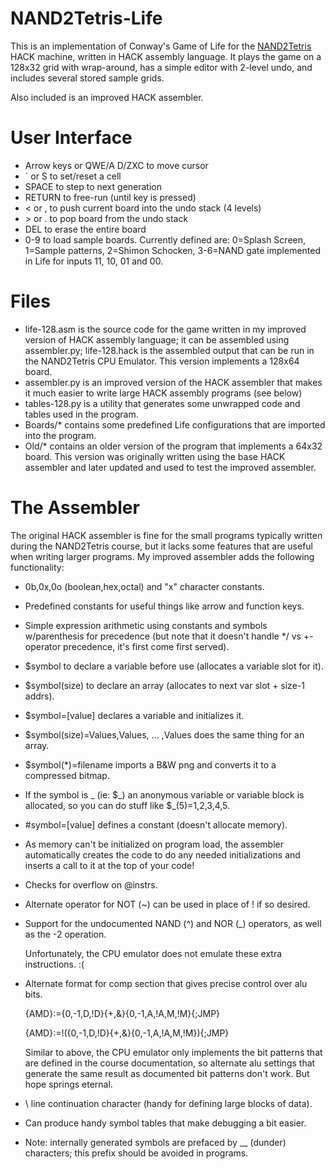 # NAND2Tetris-Life

This is an implementation of Conway's Game of Life for the [NAND2Tetris](https://www.nand2tetris.org) HACK machine, written in HACK assembly language. It plays the game on a 128x32 grid with wrap-around, has a simple editor with 2-level undo, and includes several stored sample grids.

Also included is an improved HACK assembler.

# User Interface

* Arrow keys or QWE/A D/ZXC to move cursor
* ` or S to set/reset a cell
* SPACE to step to next generation
* RETURN to free-run (until key is pressed)
* < or , to push current board into the undo stack (4 levels)
* \> or . to pop board from the undo stack
* DEL to erase the entire board
* 0-9 to load sample boards. Currently defined are: 0=Splash Screen, 1=Sample patterns, 2=Shimon Schocken, 3-6=NAND gate implemented in Life for inputs 11, 10, 01 and 00.

# Files

* life-128.asm is the source code for the game written in my improved version of HACK assembly language; it can be assembled using assembler.py; life-128.hack is the assembled output that can be run in the NAND2Tetris CPU Emulator. This version implements a 128x64 board.
* assembler.py is an improved version of the HACK assembler that makes it much easier to write large HACK assembly programs (see below)
* tables-128.py is a utility that generates some unwrapped code and tables used in the program.
* Boards/* contains some predefined Life configurations that are imported into the program.
* Old/* contains an older version of the program that implements a 64x32 board. This version was originally written using the base HACK assembler and later updated and used to test the improved assembler.

# The Assembler

The original HACK assembler is fine for the small programs typically written during the NAND2Tetris course, but it lacks some features that are useful when writing larger programs. My improved assembler adds the following functionality:

* 0b,0x,0o (boolean,hex,octal) and "x" character constants.

* Predefined constants for useful things like arrow and function keys.

* Simple expression arithmetic using constants and symbols w/parenthesis for precedence (but note that it doesn't handle */ vs +- operator precedence, it's first come first served).

* $symbol to declare a variable before use (allocates a variable slot for it).

* $symbol(size) to declare an array (allocates to next var slot + size-1 addrs).

* $symbol=[value] declares a variable and initializes it.

* $symbol(size)=Values,Values, ... ,Values does the same thing for an array.

* $symbol(*)=filename imports a B&W png and converts it to a compressed bitmap.

* If the symbol is \_ (ie: $\_) an anonymous variable or variable block is allocated, so you can do stuff like $_(5)=1,2,3,4,5.

* #symbol=[value] defines a constant (doesn't allocate memory).

* As memory can't be initialized on program load, the assembler automatically creates the code to do any needed initializations and inserts a call to it at the top of your code!

* Checks for overflow on @instrs.

* Alternate operator for NOT (~) can be used in place of ! if so desired.

* Support for the undocumented NAND (^) and NOR (_) operators, as well as the -2 operation.

  Unfortunately, the CPU emulator does not emulate these extra instructions. :(

* Alternate format for comp section that gives precise control over alu bits.

  {AMD}:={0,-1,D,!D}{+,&}{0,-1,A,!A,M,!M}{;JMP}

  {AMD}:=!({0,-1,D,!D}{+,&}{0,-1,A,!A,M,!M}){;JMP}

  Similar to above, the CPU emulator only implements the bit patterns that are defined in the course documentation, so alternate alu settings that generate the same result as documented bit patterns don't work. But hope springs eternal.

* \ line continuation character (handy for defining large blocks of data).

* Can produce handy symbol tables that make debugging a bit easier.

* Note: internally generated symbols are prefaced by __ (dunder) characters; this prefix should be avoided in programs.
